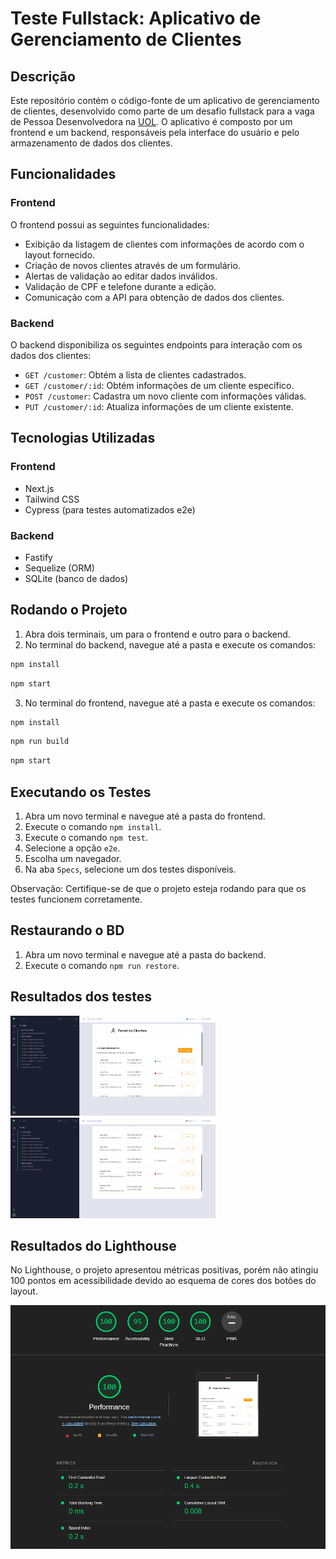 # Teste Fullstack: Aplicativo de Gerenciamento de Clientes

## Descrição

Este repositório contém o código-fonte de um aplicativo de gerenciamento de clientes, desenvolvido como parte de um desafio fullstack para a vaga de Pessoa Desenvolvedora na [UOL](https://www.linkedin.com/company/uol/). O aplicativo é composto por um frontend e um backend, responsáveis pela interface do usuário e pelo armazenamento de dados dos clientes.

## Funcionalidades

### Frontend

O frontend possui as seguintes funcionalidades:

- Exibição da listagem de clientes com informações de acordo com o layout fornecido.
- Criação de novos clientes através de um formulário.
- Alertas de validação ao editar dados inválidos.
- Validação de CPF e telefone durante a edição.
- Comunicação com a API para obtenção de dados dos clientes.

### Backend

O backend disponibiliza os seguintes endpoints para interação com os dados dos clientes:

- `GET /customer`: Obtém a lista de clientes cadastrados.
- `GET /customer/:id`: Obtém informações de um cliente específico.
- `POST /customer`: Cadastra um novo cliente com informações válidas.
- `PUT /customer/:id`: Atualiza informações de um cliente existente.

## Tecnologias Utilizadas

### Frontend

- Next.js
- Tailwind CSS
- Cypress (para testes automatizados e2e)

### Backend

- Fastify
- Sequelize (ORM)
- SQLite (banco de dados)

## Rodando o Projeto

1. Abra dois terminais, um para o frontend e outro para o backend.
2. No terminal do backend, navegue até a pasta e execute os comandos:
```bash
npm install
```
```bash
npm start
```
3. No terminal do frontend, navegue até a pasta e execute os comandos:
```bash
npm install
```
```bash
npm run build
```
```bash
npm start
```

## Executando os Testes

1. Abra um novo terminal e navegue até a pasta do frontend.
2. Execute o comando `npm install`.
3. Execute o comando `npm test`.
4. Selecione a opção `e2e`.
5. Escolha um navegador.
6. Na aba `Specs`, selecione um dos testes disponíveis.

Observação: Certifique-se de que o projeto esteja rodando para que os testes funcionem corretamente.

## Restaurando o BD

1. Abra um novo terminal e navegue até a pasta do backend.
2. Execute o comando `npm run restore`.

## Resultados dos testes

<img src="./cypress01.png" alt="Descrição da Imagem" width="65%"/>

<img src="./cypress02.png" alt="Descrição da Imagem" width="65%"/>


## Resultados do Lighthouse

No Lighthouse, o projeto apresentou métricas positivas, porém não atingiu 100 pontos em acessibilidade devido ao esquema de cores dos botões do layout.

![Resultados do Lighthouse](lightroom.png)
